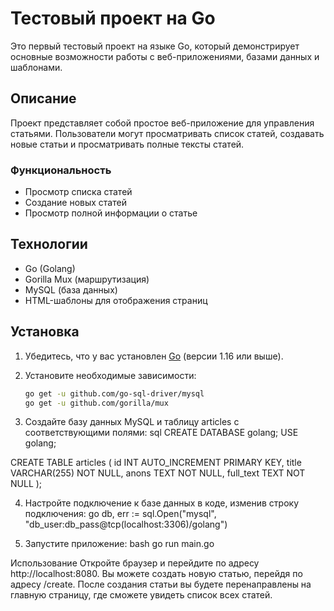 # Тестовый проект на Go

Это первый тестовый проект на языке Go, который демонстрирует основные возможности работы с веб-приложениями, базами данных и шаблонами.

## Описание

Проект представляет собой простое веб-приложение для управления статьями. Пользователи могут просматривать список статей, создавать новые статьи и просматривать полные тексты статей.

### Функциональность

- Просмотр списка статей
- Создание новых статей
- Просмотр полной информации о статье

## Технологии

- Go (Golang)
- Gorilla Mux (маршрутизация)
- MySQL (база данных)
- HTML-шаблоны для отображения страниц

## Установка

1. Убедитесь, что у вас установлен [Go](https://golang.org/dl/) (версии 1.16 или выше).

2. Установите необходимые зависимости:
   ```bash
   go get -u github.com/go-sql-driver/mysql
   go get -u github.com/gorilla/mux

3. Создайте базу данных MySQL и таблицу articles с соответствующими полями:
sql
CREATE DATABASE golang;
USE golang;

CREATE TABLE articles (
    id INT AUTO_INCREMENT PRIMARY KEY,
    title VARCHAR(255) NOT NULL,
    anons TEXT NOT NULL,
    full_text TEXT NOT NULL
);

4. Настройте подключение к базе данных в коде, изменив строку подключения:
go
db, err := sql.Open("mysql", "db_user:db_pass@tcp(localhost:3306)/golang")

5. Запустите приложение:
bash
go run main.go

Использование
Откройте браузер и перейдите по адресу http://localhost:8080.
Вы можете создать новую статью, перейдя по адресу /create.
После создания статьи вы будете перенаправлены на главную страницу, где сможете увидеть список всех статей.